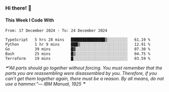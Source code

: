 ### Hi there! 👋

#### This Week I Code With
<!--START_SECTION:waka-->

```txt
From: 17 December 2024 - To: 24 December 2024

TypeScript   5 hrs 28 mins   ███████████████▒░░░░░░░░░   61.19 %
Python       1 hr 9 mins     ███▒░░░░░░░░░░░░░░░░░░░░░   12.91 %
Go           39 mins         █▓░░░░░░░░░░░░░░░░░░░░░░░   07.30 %
Bash         25 mins         █▒░░░░░░░░░░░░░░░░░░░░░░░   04.75 %
Terraform    19 mins         █░░░░░░░░░░░░░░░░░░░░░░░░   03.59 %
```

<!--END_SECTION:waka-->

<!--STARTS_HERE_QUOTE_README-->
<i>❝“All parts should go together without forcing.  You must remember that the parts you are reassembling were disassembled by you.  Therefore, if you can’t get them together again, there must be a reason.  By all means, do not use a hammer.”— IBM Manual, 1925  ❞</i>
<!--ENDS_HERE_QUOTE_README-->
